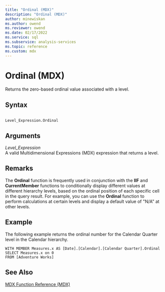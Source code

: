 ```yaml
---
title: "Ordinal (MDX)"
description: "Ordinal (MDX)"
author: minewiskan
ms.author: owend
ms.reviewer: owend
ms.date: 02/17/2022
ms.service: sql
ms.subservice: analysis-services
ms.topic: reference
ms.custom: mdx
---
```

# Ordinal (MDX)


  Returns the zero-based ordinal value associated with a level.  
  
## Syntax  
  
```  
  
Level_Expression.Ordinal   
```  
  
## Arguments  
 *Level_Expression*  
 A valid Multidimensional Expressions (MDX) expression that returns a level.  
  
## Remarks  
 The **Ordinal** function is frequently used in conjunction with the **IIF** and **CurrentMember** functions to conditionally display different values at different hierarchy levels, based on the ordinal position of each specific cell in the query result. For example, you can use the **Ordinal** function to perform calculations at certain levels and display a default value of "N/A" at other levels.  
  
## Example  
 The following example returns the ordinal number for the Calendar Quarter level in the Calendar hierarchy.  
  
```  
WITH MEMBER Measures.x AS [Date].[Calendar].[Calendar Quarter].Ordinal  
SELECT Measures.x on 0  
FROM [Adventure Works]  
```  
  
## See Also  
 [MDX Function Reference &#40;MDX&#41;](../mdx/mdx-function-reference-mdx.md)  
  
  
